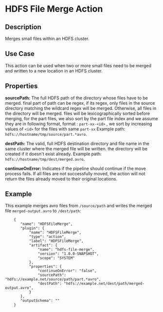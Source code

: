 # HDFS File Merge Action


Description
-----------
Merges small files within an HDFS cluster.


Use Case
--------
This action can be used when two or more small files need to be merged and written to a new location in an HDFS cluster.


Properties
----------
**sourcePath:** The full HDFS path of the directory whose files have to be merged. final part of path can be regex,
                if its regex, only files in the source directory matching the wildcard
                regex will be merged. Otherwise, all files in the directory will be merged.
                files will be lexicographically sorted before merging, for the part files,
                we also sort by the part file index and we assume they are in following format,
                format : `part-xx-<id>` , we sort by increasing values of `<id>` for the files with same `part-xx`
                Example path: `hdfs://hostname/tmp/source/part.*avro`.


**destPath:** The valid, full HDFS destination directory and file name in the same cluster where the merged file will be written.
the directory will be created if it doesn't exist already. Example path: `hdfs://hostname/tmp/dest/merged.avro`.

**continueOnError:** Indicates if the pipeline should continue if the move process fails. If all files are not
successfully moved, the action will not return the files already moved to their original locations.


Example
-------
This example merges avro files from `/source/path` and writes the merged file `merged-output.avro` to `/dest/path`:

        {
           "name": "HDFSFileMerge",
           "plugin": {
               "name": "HDFSFileMerge",
               "type": "action",
               "label": "HDFSFileMerge",
               "artifact": {
                   "name": "hdfs-file-merge",
                   "version": "1.0.0-SNAPSHOT",
                   "scope": "SYSTEM"
               },
               "properties": {
                   "continueOnError": "false",
                   "sourcePath": "hdfs://example.net/source/path/part.*avro",
                   "destPath": "hdfs://example.net/dest/path/merged-output.avro",
               }
           },
           "outputSchema": ""
        }
